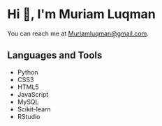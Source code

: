 # Hi 👋, I'm Muriam Luqman

You can reach me at [Muriamluqman@gmail.com](mailto:Muriamluqman@gmail.com).


## Languages and Tools

- Python
- CSS3
- HTML5
- JavaScript
- MySQL
- Scikit-learn
- RStudio

<!---
MORAGE6607/MORAGE6607 is a ✨ special ✨ repository because its `README.md` (this file) appears on your GitHub profile.
You can click the Preview link to take a look at your changes.
--->
